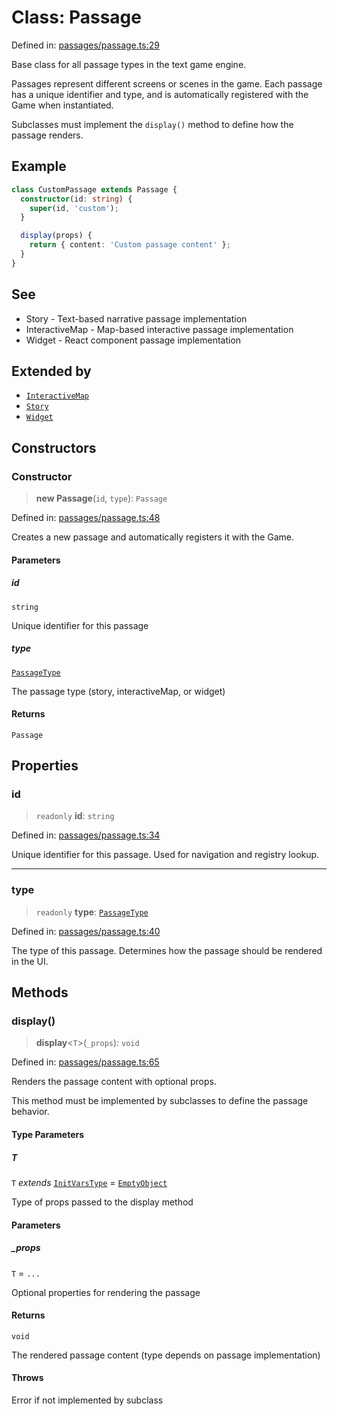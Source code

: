 # Class: Passage

Defined in: [passages/passage.ts:29](https://github.com/laruss/react-text-game/blob/56d052e07c46af6beb5ea69677296eefae694e61/packages/core/src/passages/passage.ts#L29)

Base class for all passage types in the text game engine.

Passages represent different screens or scenes in the game. Each passage has a unique
identifier and type, and is automatically registered with the Game when instantiated.

Subclasses must implement the `display()` method to define how the passage renders.

## Example

```typescript
class CustomPassage extends Passage {
  constructor(id: string) {
    super(id, 'custom');
  }

  display(props) {
    return { content: 'Custom passage content' };
  }
}
```

## See

 - Story - Text-based narrative passage implementation
 - InteractiveMap - Map-based interactive passage implementation
 - Widget - React component passage implementation

## Extended by

- [`InteractiveMap`](InteractiveMap.md)
- [`Story`](Story.md)
- [`Widget`](Widget.md)

## Constructors

### Constructor

> **new Passage**(`id`, `type`): `Passage`

Defined in: [passages/passage.ts:48](https://github.com/laruss/react-text-game/blob/56d052e07c46af6beb5ea69677296eefae694e61/packages/core/src/passages/passage.ts#L48)

Creates a new passage and automatically registers it with the Game.

#### Parameters

##### id

`string`

Unique identifier for this passage

##### type

[`PassageType`](../type-aliases/PassageType.md)

The passage type (story, interactiveMap, or widget)

#### Returns

`Passage`

## Properties

### id

> `readonly` **id**: `string`

Defined in: [passages/passage.ts:34](https://github.com/laruss/react-text-game/blob/56d052e07c46af6beb5ea69677296eefae694e61/packages/core/src/passages/passage.ts#L34)

Unique identifier for this passage.
Used for navigation and registry lookup.

***

### type

> `readonly` **type**: [`PassageType`](../type-aliases/PassageType.md)

Defined in: [passages/passage.ts:40](https://github.com/laruss/react-text-game/blob/56d052e07c46af6beb5ea69677296eefae694e61/packages/core/src/passages/passage.ts#L40)

The type of this passage.
Determines how the passage should be rendered in the UI.

## Methods

### display()

> **display**\<`T`\>(`_props`): `void`

Defined in: [passages/passage.ts:65](https://github.com/laruss/react-text-game/blob/56d052e07c46af6beb5ea69677296eefae694e61/packages/core/src/passages/passage.ts#L65)

Renders the passage content with optional props.

This method must be implemented by subclasses to define the passage behavior.

#### Type Parameters

##### T

`T` *extends* [`InitVarsType`](../type-aliases/InitVarsType.md) = [`EmptyObject`](../type-aliases/EmptyObject.md)

Type of props passed to the display method

#### Parameters

##### \_props

`T` = `...`

Optional properties for rendering the passage

#### Returns

`void`

The rendered passage content (type depends on passage implementation)

#### Throws

Error if not implemented by subclass
